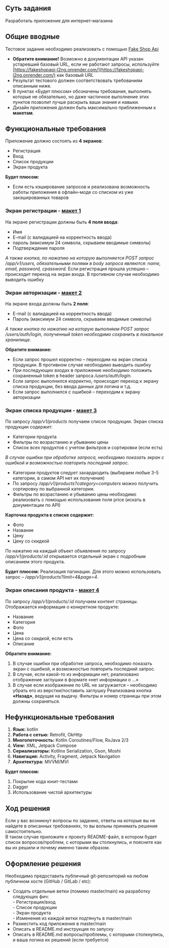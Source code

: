 ## **Суть задания**

Разработать приложение для интернет-магазина

## **Общие вводные**

Тестовое задание необходимо реализовать с помощью [Fake Shop Api](https://fake-shopapi.netlify.app/docs/) 

* **Обратите внимание\!** Возможно в документации API указан устаревший базовый URL, если не работают запросы, используйте [https://fakeshopapi-l2ng.onrender.com/](https://fakeshopapi-l2ng.onrender.com/) как базовый URL  
* Результат тестового должен соответствовать требованиям описанным ниже.   
* В пунктах «Будет плюсом» обозначены требования, выполнять которые не обязательно, но даже частичное выполнение этих пунктов позволит лучше раскрыть ваши знания и навыки.  
* Дизайн приложения должен быть максимально приближенным к **макетам**.

## **Функциональные требования**

Приложение должно состоять из **4 экранов**:

* Регистрация  
* Вход  
* Список продукции  
* Экран продукта

**Будет плюсом:**

* Если есть кэширование запросов и реализована возможность работы приложения в офлайн-моде со списком из уже закэшированных товаров

### **Экран регистрации** - [макет 1](https://github.com/sgkhabadze/tech-internship/blob/main/Tech%20Internships/Android/Android-trainee-assignment-autumn-2024/images/ANDROID%20TASK_01.png)

На экране регистрации должны быть **4 поля ввода**:

* Имя  
* E-mail (с валидацией на корректность ввода)  
* пароль (максимум 24 символа, скрываем вводимые символы)  
* Подтверждение пароля

_А также кнопка, по нажатию на которую выполняется POST запрос */app/v1/users*, обязательными полями в body запроса являются: name, email, password, cpassword._
Если регистрация прошла успешно – происходит переход на экран входа. В противном случае необходимо выводить ошибку


### **Экран авторизации** - [макет 2](https://github.com/sgkhabadze/tech-internship/blob/main/Tech%20Internships/Android/Android-trainee-assignment-autumn-2024/images/ANDROID%20TASK_02.png)

На экране входа должны быть **2 поля**:

* E-mail (с валидацией на корректность ввода)  
* Пароль (максимум 24 символа, скрываем вводимые символы)

_А также кнопка по нажатию на которую выполняем POST запрос */users/auth/login*, полученный token необходимо сохранить в локальное хранилище._ 

**Обратите внимание:**

* Если запрос прошел корректно – переходим на экран списка продукции.  В противном случае необходимо выводить ошибку
* При последующих входах в приложение необходимо положить сохраненный token в header запроса */users/auth/login.* 
* Если запрос выполнился корректно, происходит переход к экрану списка продукции, без ввода данных для логина и т.д.
* Если запрос выполнился с ошибкой – переходим к экрану авторизации

### **Экран списка продукции** - [макет 3](https://github.com/sgkhabadze/tech-internship/blob/main/Tech%20Internships/Android/Android-trainee-assignment-autumn-2024/images/ANDROID%20TASK_03.png)

По запросу  */app/v1/products* получаем список продукции.
Экран списка продукции содержит:
- Категории продукта  
- Фильтры по возрастанию и убыванию цены  
- Список всех продуктов с учетом фильтров и сортировки (если есть)

_В случае ошибки при обработке запроса, необходимо показать экран с ошибкой и возможностью повторить последний запрос._

* Категории продуктов следует захардкодить (выбираем любые 3-5 категории, в самом API нет их получения)
* По запросу */app/v1/products?category=computers* можно получить сортировку по выбранной категории. 
* Фильтры по возрастанию и убыванию цены необходимо реализовать с помощью использования поля price (искать в документации по API)

**Карточка продукта в списке содержит:**

* Фото  
* Название  
* Цену   
* Цену со скидкой

По нажатию на каждый объект объявления по запросу  */app/v1/products/:id* открывается отдельный экран с подробным описанием этого продукта. 

**Будет плюсом:**
Реализация пагинации. Для этого можно использовать запрос –  */app/v1/products?limit=4\&page=4*.

### **Экран описания продукта** - [макет 4](https://github.com/sgkhabadze/tech-internship/blob/main/Tech%20Internships/Android/Android-trainee-assignment-autumn-2024/images/ANDROID%20TASK_04.png)

По запросу */app/v1/products/:id* получаем контент страницы.
Отображается информация о конкретном продукте:

* Название  
* Категория  
* Фото  
* Цена  
* Цена со скидкой, если есть  
* Описание

**Обратите внимание:**

1. В случае ошибки при обработке запроса, необходимо показать экран с ошибкой, и возможностью повторить последний запрос.
2. В случае, если какой-то из информации нет, реализовано отображение заглушки в формате «нет информации о ...»
3. В случае если изображение по URL не загружается – необходимо убрать его из верстки/поставить заглушку
Реализована кнопка **«Назад»**, ведущая на выдачу. Фильтры и номер страницы при этом должны сохраняться.

## **Нефункциональные требования**
1. **Язык:** kotlin  
2. **Работа с сетью:** Retrofit, OkHttp  
3. **Многопоточность:** Kotlin Coroutines/Flow, RxJava 2/3  
4. **View:** XML, Jetpack Compose  
5. **Сериализаторы:** Kotlinx Serialization, Gson, Moshi  
6. **Навигация:** Activity, Fragment, Jetpack Navigation  
7. **Архитектура:** MVVM/MVI

**Будет плюсом:**
1. Покрытие кода юнит-тестами  
2. Dagger  
3. Использование чистой архитектуры

## **Ход решения**
Если у вас возникнут вопросы по заданию, ответы на которые вы не найдете в описанных требованиях, то вы вольны принимать решения самостоятельно.  
В таком случае приложите к проекту README-файл, в котором будет список вопросов/проблем, с которыми вы столкнулись, и поясните как вы их решили и почему именно таким образом. 
## **Оформление решения**
Необходимо предоставить публичный git-репозиторий на любом публичном хосте (GitHub / GitLab / etc):

* Создать отдельные ветки (помимо master/main) на разработку следующих фич:  
  \- Регистрация/вход  
  \- Список продукции  
  \- Экран продукта  
  \- Изменения из каждой ветки подтянуть в master/main  
* Разместить код приложения в master/main  
* Описать в README.md инструкция по запуску  
* Описать в README.md вопросы/проблемы, с которыми столкнулись,  и ваша логика их решений (если требуется) 
